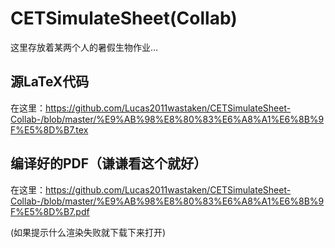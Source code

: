 # CETSimulateSheet(Collab)

这里存放着某两个人的暑假生物作业$\dots$

## 源LaTeX代码

在这里：https://github.com/Lucas2011wastaken/CETSimulateSheet-Collab-/blob/master/%E9%AB%98%E8%80%83%E6%A8%A1%E6%8B%9F%E5%8D%B7.tex

## 编译好的PDF（谦谦看这个就好）

在这里：https://github.com/Lucas2011wastaken/CETSimulateSheet-Collab-/blob/master/%E9%AB%98%E8%80%83%E6%A8%A1%E6%8B%9F%E5%8D%B7.pdf

(如果提示什么渲染失败就下载下来打开)
